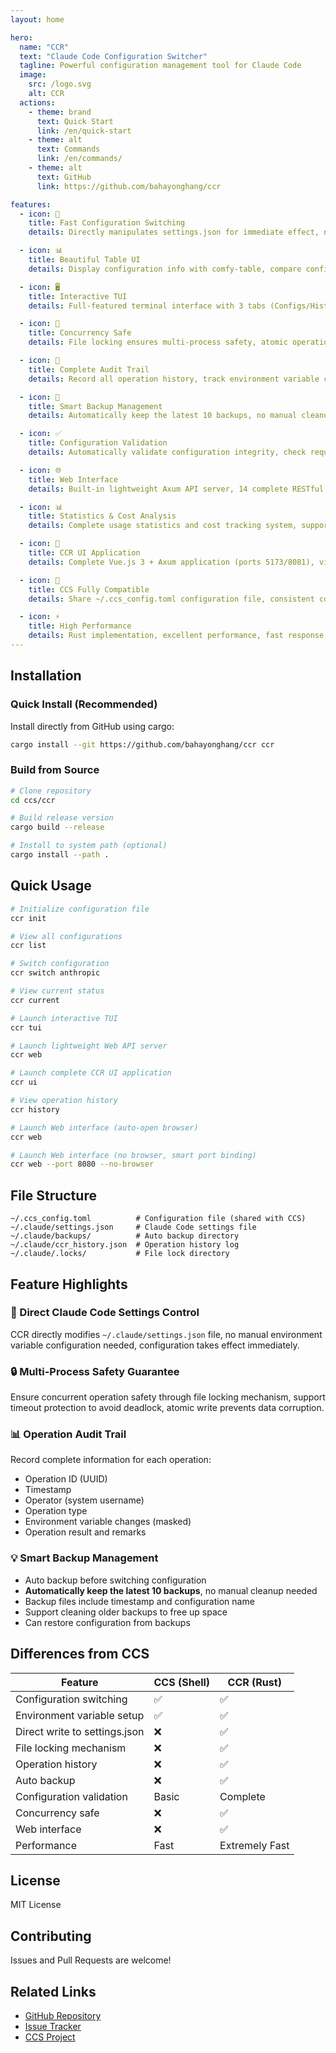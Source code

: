 ```yaml
---
layout: home

hero:
  name: "CCR"
  text: "Claude Code Configuration Switcher"
  tagline: Powerful configuration management tool for Claude Code
  image:
    src: /logo.svg
    alt: CCR
  actions:
    - theme: brand
      text: Quick Start
      link: /en/quick-start
    - theme: alt
      text: Commands
      link: /en/commands/
    - theme: alt
      text: GitHub
      link: https://github.com/bahayonghang/ccr

features:
  - icon: 🚀
    title: Fast Configuration Switching
    details: Directly manipulates settings.json for immediate effect, no restart or manual environment variable setup required

  - icon: 📊
    title: Beautiful Table UI
    details: Display configuration info with comfy-table, compare configs at a glance with color highlights and icons

  - icon: 🖥️
    title: Interactive TUI
    details: Full-featured terminal interface with 3 tabs (Configs/History/System), keyboard navigation, Vim shortcuts support

  - icon: 🔐
    title: Concurrency Safe
    details: File locking ensures multi-process safety, atomic operations prevent data corruption

  - icon: 📝
    title: Complete Audit Trail
    details: Record all operation history, track environment variable changes, auto-mask sensitive information

  - icon: 💾
    title: Smart Backup Management
    details: Automatically keep the latest 10 backups, no manual cleanup needed, support restore from backups, timestamped backup files

  - icon: ✅
    title: Configuration Validation
    details: Automatically validate configuration integrity, check required fields, verify URL formats

  - icon: 🌐
    title: Web Interface
    details: Built-in lightweight Axum API server, 14 complete RESTful API endpoints, smart port binding, support --no-browser option, modern glassmorphism design

  - icon: 📊
    title: Statistics & Cost Analysis
    details: Complete usage statistics and cost tracking system, support multi-dimensional analysis by time/model/project, provide CLI commands, Web API and visual dashboard

  - icon: 🎨
    title: CCR UI Application
    details: Complete Vue.js 3 + Axum application (ports 5173/8081), visual dashboard and statistical analysis, support multi-CLI tool management, auto-download from GitHub on first use

  - icon: 🔄
    title: CCS Fully Compatible
    details: Share ~/.ccs_config.toml configuration file, consistent command-line interface, can coexist with CCS

  - icon: ⚡
    title: High Performance
    details: Rust implementation, excellent performance, fast response, low resource usage
---
```


## Installation

### Quick Install (Recommended)

Install directly from GitHub using cargo:

```bash
cargo install --git https://github.com/bahayonghang/ccr ccr
```

### Build from Source

```bash
# Clone repository
cd ccs/ccr

# Build release version
cargo build --release

# Install to system path (optional)
cargo install --path .
```

## Quick Usage

```bash
# Initialize configuration file
ccr init

# View all configurations
ccr list

# Switch configuration
ccr switch anthropic

# View current status
ccr current

# Launch interactive TUI
ccr tui

# Launch lightweight Web API server
ccr web

# Launch complete CCR UI application
ccr ui

# View operation history
ccr history

# Launch Web interface (auto-open browser)
ccr web

# Launch Web interface (no browser, smart port binding)
ccr web --port 8080 --no-browser
```

## File Structure

```
~/.ccs_config.toml          # Configuration file (shared with CCS)
~/.claude/settings.json     # Claude Code settings file
~/.claude/backups/          # Auto backup directory
~/.claude/ccr_history.json  # Operation history log
~/.claude/.locks/           # File lock directory
```

## Feature Highlights

### 🎯 Direct Claude Code Settings Control

CCR directly modifies `~/.claude/settings.json` file, no manual environment variable configuration needed, configuration takes effect immediately.

### 🔒 Multi-Process Safety Guarantee

Ensure concurrent operation safety through file locking mechanism, support timeout protection to avoid deadlock, atomic write prevents data corruption.

### 📊 Operation Audit Trail

Record complete information for each operation:
- Operation ID (UUID)
- Timestamp
- Operator (system username)
- Operation type
- Environment variable changes (masked)
- Operation result and remarks

### 💡 Smart Backup Management

- Auto backup before switching configuration
- **Automatically keep the latest 10 backups**, no manual cleanup needed
- Backup files include timestamp and configuration name
- Support cleaning older backups to free up space
- Can restore configuration from backups

## Differences from CCS

| Feature | CCS (Shell) | CCR (Rust) |
|---------|-------------|-----------|
| Configuration switching | ✅ | ✅ |
| Environment variable setup | ✅ | ✅ |
| Direct write to settings.json | ❌ | ✅ |
| File locking mechanism | ❌ | ✅ |
| Operation history | ❌ | ✅ |
| Auto backup | ❌ | ✅ |
| Configuration validation | Basic | Complete |
| Concurrency safe | ❌ | ✅ |
| Web interface | ❌ | ✅ |
| Performance | Fast | Extremely Fast |

## License

MIT License

## Contributing

Issues and Pull Requests are welcome!

## Related Links

- [GitHub Repository](https://github.com/bahayonghang/ccr)
- [Issue Tracker](https://github.com/bahayonghang/ccr/issues)
- [CCS Project](https://github.com/bahayonghang/ccs)

